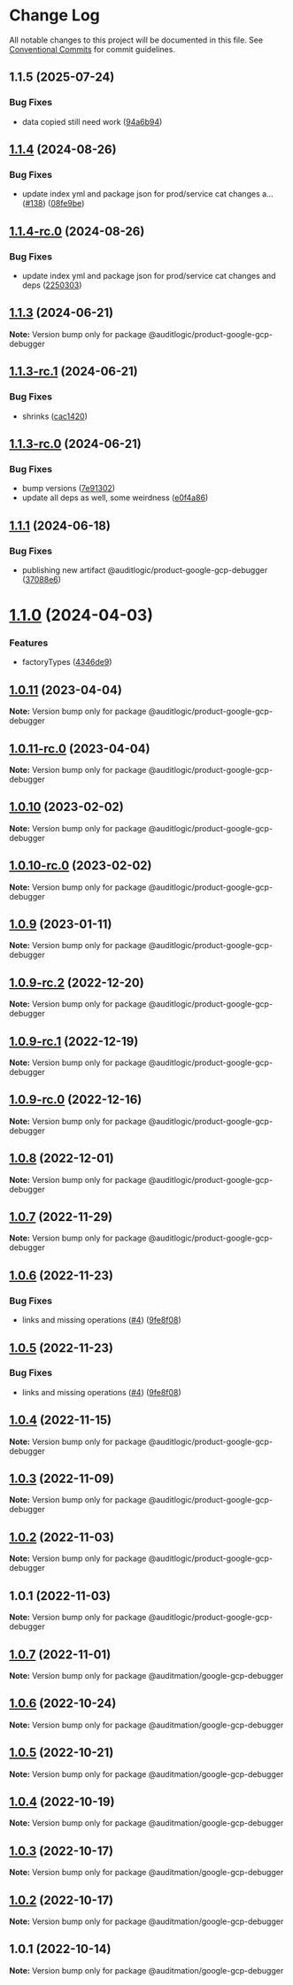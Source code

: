 # Change Log

All notable changes to this project will be documented in this file.
See [Conventional Commits](https://conventionalcommits.org) for commit guidelines.

## 1.1.5 (2025-07-24)


### Bug Fixes

* data copied still need work ([94a6b94](https://github.com/zerobias-org/product/commit/94a6b942fb0516367548599d739529536132755a))





## [1.1.4](https://github.com/auditlogic/product/compare/@auditlogic/product-google-gcp-debugger@1.1.3...@auditlogic/product-google-gcp-debugger@1.1.4) (2024-08-26)


### Bug Fixes

* update index yml and package json for prod/service cat changes a… ([#138](https://github.com/auditlogic/product/issues/138)) ([08fe9be](https://github.com/auditlogic/product/commit/08fe9beb1c8457462a19bc69caa02e6212d97e1a))





## [1.1.4-rc.0](https://github.com/auditlogic/product/compare/@auditlogic/product-google-gcp-debugger@1.1.3...@auditlogic/product-google-gcp-debugger@1.1.4-rc.0) (2024-08-26)


### Bug Fixes

* update index yml and package json for prod/service cat changes and deps ([2250303](https://github.com/auditlogic/product/commit/225030363a363608240135b7ebed386b28f01e4b))





## [1.1.3](https://github.com/auditlogic/product/compare/@auditlogic/product-google-gcp-debugger@1.1.3-rc.1...@auditlogic/product-google-gcp-debugger@1.1.3) (2024-06-21)

**Note:** Version bump only for package @auditlogic/product-google-gcp-debugger





## [1.1.3-rc.1](https://github.com/auditlogic/product/compare/@auditlogic/product-google-gcp-debugger@1.1.3-rc.0...@auditlogic/product-google-gcp-debugger@1.1.3-rc.1) (2024-06-21)


### Bug Fixes

* shrinks ([cac1420](https://github.com/auditlogic/product/commit/cac14200fefcd8183ab69fe89a47bd3f70f563e9))





## [1.1.3-rc.0](https://github.com/auditlogic/product/compare/@auditlogic/product-google-gcp-debugger@1.1.1...@auditlogic/product-google-gcp-debugger@1.1.3-rc.0) (2024-06-21)


### Bug Fixes

* bump versions ([7e91302](https://github.com/auditlogic/product/commit/7e913023b8b312150ed7762c32fbbe616be71de5))
* update all deps as well, some weirdness ([e0f4a86](https://github.com/auditlogic/product/commit/e0f4a864714e2d3de6bbf3da014d5312fe53be2f))





## [1.1.1](https://github.com/auditlogic/product/compare/@auditlogic/product-google-gcp-debugger@1.1.0...@auditlogic/product-google-gcp-debugger@1.1.1) (2024-06-18)


### Bug Fixes

* publishing new artifact @auditlogic/product-google-gcp-debugger ([37088e6](https://github.com/auditlogic/product/commit/37088e604499e199e2b40a522357f4001520ab66))





# [1.1.0](https://github.com/auditlogic/product/compare/@auditlogic/product-google-gcp-debugger@1.0.11...@auditlogic/product-google-gcp-debugger@1.1.0) (2024-04-03)


### Features

* factoryTypes ([4346de9](https://github.com/auditlogic/product/commit/4346de92693aee892fccf725338ffc7b80ab182b))





## [1.0.11](https://github.com/auditlogic/product/compare/@auditlogic/product-google-gcp-debugger@1.0.10...@auditlogic/product-google-gcp-debugger@1.0.11) (2023-04-04)

**Note:** Version bump only for package @auditlogic/product-google-gcp-debugger





## [1.0.11-rc.0](https://github.com/auditlogic/product/compare/@auditlogic/product-google-gcp-debugger@1.0.10...@auditlogic/product-google-gcp-debugger@1.0.11-rc.0) (2023-04-04)

**Note:** Version bump only for package @auditlogic/product-google-gcp-debugger





## [1.0.10](https://github.com/auditlogic/product/compare/@auditlogic/product-google-gcp-debugger@1.0.9...@auditlogic/product-google-gcp-debugger@1.0.10) (2023-02-02)

**Note:** Version bump only for package @auditlogic/product-google-gcp-debugger





## [1.0.10-rc.0](https://github.com/auditlogic/product/compare/@auditlogic/product-google-gcp-debugger@1.0.9...@auditlogic/product-google-gcp-debugger@1.0.10-rc.0) (2023-02-02)

**Note:** Version bump only for package @auditlogic/product-google-gcp-debugger





## [1.0.9](https://github.com/auditlogic/product/compare/@auditlogic/product-google-gcp-debugger@1.0.9-rc.2...@auditlogic/product-google-gcp-debugger@1.0.9) (2023-01-11)

**Note:** Version bump only for package @auditlogic/product-google-gcp-debugger





## [1.0.9-rc.2](https://github.com/auditlogic/product/compare/@auditlogic/product-google-gcp-debugger@1.0.8...@auditlogic/product-google-gcp-debugger@1.0.9-rc.2) (2022-12-20)

**Note:** Version bump only for package @auditlogic/product-google-gcp-debugger





## [1.0.9-rc.1](https://github.com/auditlogic/product/compare/@auditlogic/product-google-gcp-debugger@1.0.8...@auditlogic/product-google-gcp-debugger@1.0.9-rc.1) (2022-12-19)

**Note:** Version bump only for package @auditlogic/product-google-gcp-debugger





## [1.0.9-rc.0](https://github.com/auditlogic/product/compare/@auditlogic/product-google-gcp-debugger@1.0.8...@auditlogic/product-google-gcp-debugger@1.0.9-rc.0) (2022-12-16)

**Note:** Version bump only for package @auditlogic/product-google-gcp-debugger





## [1.0.8](https://github.com/auditlogic/product/compare/@auditlogic/product-google-gcp-debugger@1.0.7...@auditlogic/product-google-gcp-debugger@1.0.8) (2022-12-01)

**Note:** Version bump only for package @auditlogic/product-google-gcp-debugger





## [1.0.7](https://github.com/auditlogic/product/compare/@auditlogic/product-google-gcp-debugger@1.0.6...@auditlogic/product-google-gcp-debugger@1.0.7) (2022-11-29)

**Note:** Version bump only for package @auditlogic/product-google-gcp-debugger





## [1.0.6](https://github.com/auditlogic/product/compare/@auditlogic/product-google-gcp-debugger@1.0.4...@auditlogic/product-google-gcp-debugger@1.0.6) (2022-11-23)


### Bug Fixes

* links and missing operations ([#4](https://github.com/auditlogic/product/issues/4)) ([9fe8f08](https://github.com/auditlogic/product/commit/9fe8f08fe7c57fdb79f991ac35bd6ac2e7dcad38))





## [1.0.5](https://github.com/auditlogic/product/compare/@auditlogic/product-google-gcp-debugger@1.0.4...@auditlogic/product-google-gcp-debugger@1.0.5) (2022-11-23)


### Bug Fixes

* links and missing operations ([#4](https://github.com/auditlogic/product/issues/4)) ([9fe8f08](https://github.com/auditlogic/product/commit/9fe8f08fe7c57fdb79f991ac35bd6ac2e7dcad38))





## [1.0.4](https://github.com/auditlogic/product/compare/@auditlogic/product-google-gcp-debugger@1.0.3...@auditlogic/product-google-gcp-debugger@1.0.4) (2022-11-15)

**Note:** Version bump only for package @auditlogic/product-google-gcp-debugger





## [1.0.3](https://github.com/auditlogic/product/compare/@auditlogic/product-google-gcp-debugger@1.0.2...@auditlogic/product-google-gcp-debugger@1.0.3) (2022-11-09)

**Note:** Version bump only for package @auditlogic/product-google-gcp-debugger





## [1.0.2](https://github.com/auditlogic/product/compare/@auditlogic/product-google-gcp-debugger@1.0.1...@auditlogic/product-google-gcp-debugger@1.0.2) (2022-11-03)

**Note:** Version bump only for package @auditlogic/product-google-gcp-debugger





## 1.0.1 (2022-11-03)

**Note:** Version bump only for package @auditlogic/product-google-gcp-debugger





## [1.0.7](https://github.com/auditmation/store-content/compare/@auditmation/google-gcp-debugger@1.0.6...@auditmation/google-gcp-debugger@1.0.7) (2022-11-01)

**Note:** Version bump only for package @auditmation/google-gcp-debugger





## [1.0.6](https://github.com/auditmation/store-content/compare/@auditmation/google-gcp-debugger@1.0.5...@auditmation/google-gcp-debugger@1.0.6) (2022-10-24)

**Note:** Version bump only for package @auditmation/google-gcp-debugger





## [1.0.5](https://github.com/auditmation/store-content/compare/@auditmation/google-gcp-debugger@1.0.4...@auditmation/google-gcp-debugger@1.0.5) (2022-10-21)

**Note:** Version bump only for package @auditmation/google-gcp-debugger





## [1.0.4](https://github.com/auditmation/store-content/compare/@auditmation/google-gcp-debugger@1.0.3...@auditmation/google-gcp-debugger@1.0.4) (2022-10-19)

**Note:** Version bump only for package @auditmation/google-gcp-debugger





## [1.0.3](https://github.com/auditmation/store-content/compare/@auditmation/google-gcp-debugger@1.0.2...@auditmation/google-gcp-debugger@1.0.3) (2022-10-17)

**Note:** Version bump only for package @auditmation/google-gcp-debugger





## [1.0.2](https://github.com/auditmation/store-content/compare/@auditmation/google-gcp-debugger@1.0.1...@auditmation/google-gcp-debugger@1.0.2) (2022-10-17)

**Note:** Version bump only for package @auditmation/google-gcp-debugger





## 1.0.1 (2022-10-14)

**Note:** Version bump only for package @auditmation/google-gcp-debugger
